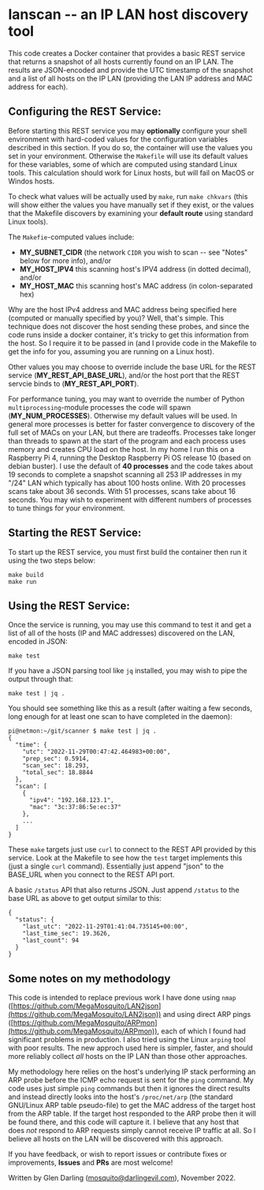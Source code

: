 # lanscan -- an IP LAN host discovery tool

This code creates a Docker container that provides a basic REST service that
returns a snapshot of all hosts currently found on an IP LAN. The results are
JSON-encoded and provide the UTC timestamp of the snapshot and a list of all
hosts on the IP LAN (providing the LAN IP address and MAC address for each).

## Configuring the REST Service:

Before starting this REST service you may **optionally** configure your shell environment with hard-coded values for the configuration variables described in this section. If you do so, the container will use the values you set in your environment. Otherwise the `Makefile` will use its default values for these variables, some of which are computed using standard Linux tools. This calculation should work for Linux hosts, but will fail on MacOS or Windos hosts.

To check what values will be actually used by `make`, run `make chkvars` (this will show either the values you have manually set if they exist, or the values that the Makefile discovers by examining your **default route** using standard Linux tools).

The `Makefie`-computed values include:

- **MY_SUBNET_CIDR** (the network `CIDR` you wish to scan -- see "Notes" below for more info), and/or
- **MY_HOST_IPV4** this scanning host's IPV4 address (in dotted decimal), and/or
- **MY_HOST_MAC** this scanning host's MAC address (in colon-separated hex)

Why are the host IPv4 address and MAC address being specified here (computed or manually specified by you)? Well, that's simple. This technique does not discover the host sending these probes, and since the code runs inside a docker container, it's tricky to get this information from the host. So I require it to be passed in (and I provide code in the Makefile to get the info for you, assuming you are running on a Linux host).

Other values you may choose to override include the base URL for the REST service (**MY_REST_API_BASE_URL**), and/or the host port that the REST servcie binds to (**MY_REST_API_PORT**).

For performance tuning, you may want to override the number of Python `multiprocessing`-module processes the code will spawn (**MY_NUM_PROCESSES**). Otherwise my default values will be used. In general more processes is better for faster convergence to discovery of the full set of MACs on your LAN, but there are tradeoffs. Processes take longer than threads to spawn at the start of the program and each process uses memory and creates CPU load on the host. In my home I run this on a Raspberry Pi 4, running the Desktop Raspberry Pi OS release 10 (based on debian buster). I use the default of **40 processes** and the code takes about 19 seconds to complete a snapshot scanning all 253 IP addresses in my "/24" LAN which typically has about 100 hosts online. With 20 processes scans take about 36 seconds. With 51 processes, scans take about 16 seconds. You may wish to experiment with different numbers of processes to tune things for your environment.

## Starting the REST Service:

To start up the REST service, you must first build the container then run it using the two steps below:

```
make build
make run
```

## Using the REST Service:

Once the service is running, you may use this command to test it and get a list of all of the hosts (IP and MAC addresses) discovered on the LAN, encoded in JSON:

```
make test
```

If you have a JSON parsing tool like `jq` installed, you may wish to pipe the output through that:

```
make test | jq .
```

You should see something like this as a result (after waiting a few seconds, long enough for at least one scan to have completed in the daemon):

```
pi@netmon:~/git/scanner $ make test | jq .
{
  "time": {
    "utc": "2022-11-29T00:47:42.464983+00:00",
    "prep_sec": 0.5914,
    "scan_sec": 18.293,
    "total_sec": 18.8844
  },
  "scan": [
    {
      "ipv4": "192.168.123.1",
      "mac": "3c:37:86:5e:ec:37"
    },
    ...
  ]
}
```

These `make` targets just use `curl` to connect to the REST API provided by this service. Look at the Makefile to see how the `test` target implements this (just a single `curl` command). Essentially just append "json" to the BASE_URL when you connect to the REST API port.

A basic `/status` API that also returns JSON. Just append `/status` to the base URL as above to get output similar to this:

```
{
  "status": {
    "last_utc": "2022-11-29T01:41:04.735145+00:00",
    "last_time_sec": 19.3626,
    "last_count": 94
  }
}
```

## Some notes on my methodology

This code is intended to replace previous work I have done using `nmap`
([https://github.com/MegaMosquito/LAN2json](https://github.com/MegaMosquito/LAN2json)) and using direct ARP pings ([https://github.com/MegaMosquito/ARPmon](https://github.com/MegaMosquito/ARPmon)), each of which I found had significant problems in production. I also tried using the Linux `arping` tool with poor results. The new approch used here is simpler, faster, and should more reliably collect *all* hosts on the IP LAN than those other approaches.

My methodology here relies on the host's underlying IP stack performing an ARP probe before the ICMP echo request is sent for the `ping` command. My code uses just simple `ping` commands but then it ignores the direct results and instead directly looks into the host's `/proc/net/arp` (the standard GNU/Linux ARP table pseudo-file) to get the MAC address of the target host from the ARP table. If the target host responded to the ARP probe then it will be found there, and this code will capture it. I believe that any host that does *not* respond to ARP requests simply cannot receive IP traffic at all. So I believe all hosts on the LAN will be discovered with this approach.

If you have feedback, or wish to report issues or contribute fixes or improvements, **Issues** and **PRs** are most welcome!

Written by Glen Darling (mosquito@darlingevil.com), November 2022.

